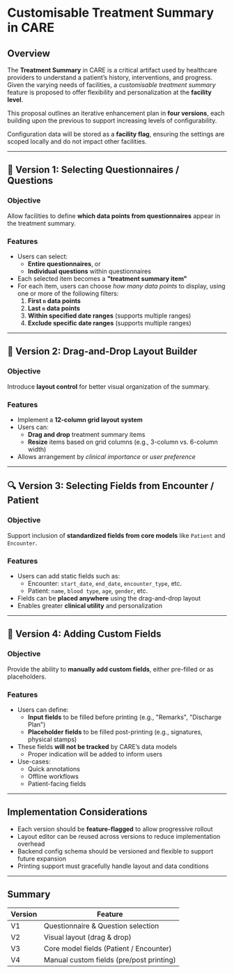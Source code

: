 # Customisable Treatment Summary in CARE

## Overview

The **Treatment Summary** in CARE is a critical artifact used by healthcare providers to understand a patient’s history, interventions, and progress. Given the varying needs of facilities, a *customisable treatment summary* feature is proposed to offer flexibility and personalization at the **facility level**.

This proposal outlines an iterative enhancement plan in **four versions**, each building upon the previous to support increasing levels of configurability.

Configuration data will be stored as a **facility flag**, ensuring the settings are scoped locally and do not impact other facilities.

---

## 🔧 Version 1: Selecting Questionnaires / Questions

### Objective
Allow facilities to define **which data points from questionnaires** appear in the treatment summary.

### Features
- Users can select:
  - **Entire questionnaires**, or
  - **Individual questions** within questionnaires
- Each selected item becomes a **"treatment summary item"**
- For each item, users can choose *how many data points* to display, using one or more of the following filters:
  1. **First `n` data points**
  2. **Last `n` data points**
  3. **Within specified date ranges** (supports multiple ranges)
  4. **Exclude specific date ranges** (supports multiple ranges)

---

## 🧩 Version 2: Drag-and-Drop Layout Builder

### Objective
Introduce **layout control** for better visual organization of the summary.

### Features
- Implement a **12-column grid layout system**
- Users can:
  - **Drag and drop** treatment summary items
  - **Resize** items based on grid columns (e.g., 3-column vs. 6-column width)
- Allows arrangement by *clinical importance* or *user preference*

---

## 🔍 Version 3: Selecting Fields from Encounter / Patient

### Objective
Support inclusion of **standardized fields from core models** like `Patient` and `Encounter`.

### Features
- Users can add static fields such as:
  - Encounter: `start_date`, `end_date`, `encounter_type`, etc.
  - Patient: `name`, `blood type`, `age`, `gender`, etc.
- Fields can be **placed anywhere** using the drag-and-drop layout
- Enables greater **clinical utility** and personalization

---

## 📝 Version 4: Adding Custom Fields

### Objective
Provide the ability to **manually add custom fields**, either pre-filled or as placeholders.

### Features
- Users can define:
  - **Input fields** to be filled before printing (e.g., "Remarks", "Discharge Plan")
  - **Placeholder fields** to be filled post-printing (e.g., signatures, physical stamps)
- These fields **will not be tracked** by CARE’s data models
  - Proper indication will be added to inform users
- Use-cases:
  - Quick annotations
  - Offline workflows
  - Patient-facing fields

---

## Implementation Considerations

- Each version should be **feature-flagged** to allow progressive rollout
- Layout editor can be reused across versions to reduce implementation overhead
- Backend config schema should be versioned and flexible to support future expansion
- Printing support must gracefully handle layout and data conditions

---

## Summary

| Version | Feature                                        |
|---------|------------------------------------------------|
| V1      | Questionnaire & Question selection             |
| V2      | Visual layout (drag & drop)                    |
| V3      | Core model fields (Patient / Encounter)         |
| V4      | Manual custom fields (pre/post printing)        |
